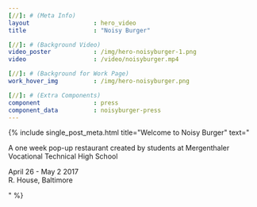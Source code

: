 ```yaml
---
[//]: # (Meta Info)
layout 					: hero_video
title 					: "Noisy Burger"

[//]: # (Background Video)
video_poster			: /img/hero-noisyburger-1.png
video 					: /video/noisyburger.mp4

[//]: # (Background for Work Page)
work_hover_img			: /img/hero-noisyburger.png

[//]: # (Extra Components)
component               : press
component_data          : noisyburger-press
---
```

<div class="single_post_wrapper">
{% include single_post_meta.html
    title="Welcome to Noisy Burger"
    text="<p>A one week pop-up restaurant created by students at Mergenthaler Vocational Technical High School</p>
    <p>April 26 - May 2 2017<br/>R. House, Baltimore</p>"
%}
</div>
